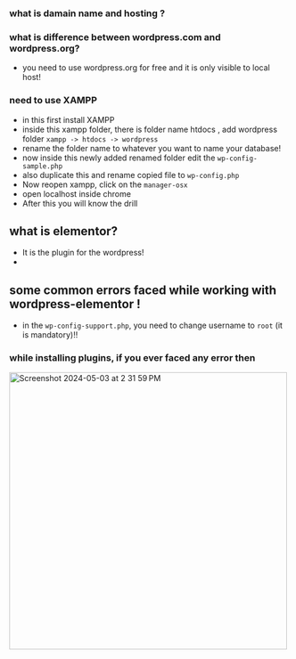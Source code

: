 ### what is damain name and hosting ?
### what is difference between wordpress.com and wordpress.org? 
- you need to use wordpress.org for free and it is only visible to local host!
### need to use XAMPP 
- in this first install XAMPP
- inside this xampp folder, there is folder name htdocs , add wordpress folder `xampp -> htdocs -> wordpress`
- rename the folder name to whatever you want to name your database!
- now inside this newly added renamed folder edit the `wp-config-sample.php`
- also duplicate this and rename copied file to `wp-config.php`
- Now reopen xampp, click on the `manager-osx`
- open localhost inside chrome
- After this you will know the drill

## what is elementor?
- It is the plugin for the wordpress!
- 

## some common errors faced while working with wordpress-elementor !
- in the `wp-config-support.php`, you need to change username to `root` (it is mandatory)!!

### while installing plugins, if you ever faced any error then
<img width="498" alt="Screenshot 2024-05-03 at 2 31 59 PM" src="https://github.com/iamtanmay07/TIL/assets/96469706/b3eb0865-5452-428e-99b4-a49df1b3f6d2">

### 
